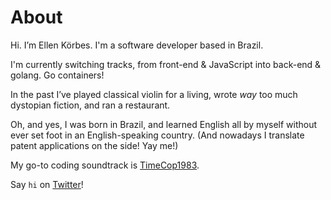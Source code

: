 # About

Hi. I’m Ellen Körbes. I'm a software developer based in Brazil.

I'm currently switching tracks, from front-end & JavaScript into back-end & golang. Go containers!

In the past I’ve played classical violin for a living, wrote *way* too much dystopian fiction, and ran a restaurant.

Oh, and yes, I was born in Brazil, and learned English all by myself without ever set foot in an English-speaking country. (And nowadays I translate patent applications on the side! Yay me!)

My go-to coding soundtrack is [TimeCop1983](https://timecop1983.bandcamp.com/).

Say `hi` on <a href="https://twitter.com/intent/tweet?text=@ellenkorbes%20Hi!" rel="nofollow" target="_blank" title="Share on Twitter">Twitter</a>!
